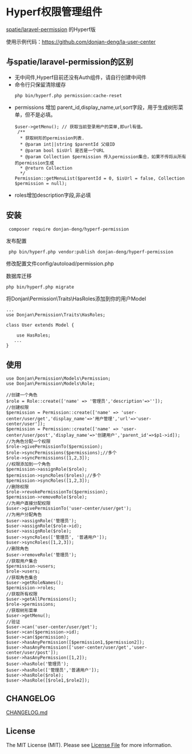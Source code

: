 # Hyperf权限管理组件

[spatie/laravel-permission](https://github.com/spatie/laravel-permission) 的Hyperf版

使用示例代码：<https://github.com/donjan-deng/la-user-center>

## 与spatie/laravel-permission的区别

 - 无中间件,Hyperf目前还没有Auth组件，请自行创建中间件
 - 命令行只保留清除缓存
   ```
   php bin/hyperf.php permission:cache-reset
   ```
- permissions 增加 parent_id,display_name,url,sort字段，用于生成树形菜单，但不是必填。
   ```
   $user->getMenu(); // 获取当前登录用户的菜单,即url有值。
    /**
     * 获取树形的permission列表.
     * @param int||string $parentId 父级ID
     * @param bool $isUrl 是否是一个URL
     * @param Collection $permission 传入permission集合，如果不传将从所有的permission生成
     * @return Collection
     */
   Permission::getMenuList($parentId = 0, $isUrl = false, Collection $permission = null);
   ```
- roles增加description字段,非必填

## 安装

 ```
  composer require donjan-deng/hyperf-permission
 ```
发布配置
```
 php bin/hyperf.php vendor:publish donjan-deng/hyperf-permission
```
修改配置文件config/autoload/permission.php

数据库迁移

```
php bin/hyperf.php migrate
```
将Donjan\Permission\Traits\HasRoles添加到你的用户Model

```
...
use Donjan\Permission\Traits\HasRoles;

class User extends Model {
    
    use HasRoles;
   ...
}
```
## 使用

```
use Donjan\Permission\Models\Permission;
use Donjan\Permission\Models\Role;

//创建一个角色
$role = Role::create(['name' => '管理员','description'=>'']);
//创建权限
$permission = Permission::create(['name' => 'user-center/user/get','display_name'=>'用户管理','url'=>'user-center/user']);
$permission = Permission::create(['name' => 'user-center/user/post','display_name'=>'创建用户','parent_id'=>$p1->id]);
//为角色分配一个权限
$role->givePermissionTo($permission);
$role->syncPermissions($permissions);//多个
$role->syncPermissions([1,2,3]);
//权限添加到一个角色
$permission->assignRole($role);
$permission->syncRoles($roles);//多个
$permission->syncRoles([1,2,3]);
//删除权限
$role->revokePermissionTo($permission);
$permission->removeRole($role);
//为用户直接分配权限
$user->givePermissionTo('user-center/user/get');
//为用户分配角色
$user->assignRole('管理员');
$user->assignRole($role->id);
$user->assignRole($role);
$user->syncRoles(['管理员', '普通用户']);
$user->syncRoles([1,2,3]);
//删除角色
$user->removeRole('管理员');
//获取用户集合
$permission->users;
$role->users;
//获取角色集合
$user->getRoleNames();
$permission->roles;
//获取所有权限
$user->getAllPermissions();
$role->permissions;
//获取树形菜单
$user->getMenu();
//验证
$user->can('user-center/user/get');
$user->can($permission->id);
$user->can($permission);
$user->hasAnyPermission([$permission1,$permission2]);
$user->hasAnyPermission(['user-center/user/get','user-center/user/post']);
$user->hasAnyPermission([1,2]);
$user->hasRole('管理员');
$user->hasRole(['管理员','普通用户']);
$user->hasRole($role);
$user->hasRole([$role1,$role2]);
```

## CHANGELOG

[CHANGELOG.md](CHANGELOG.md)

## License

The MIT License (MIT). Please see [License File](LICENSE.md) for more information.
